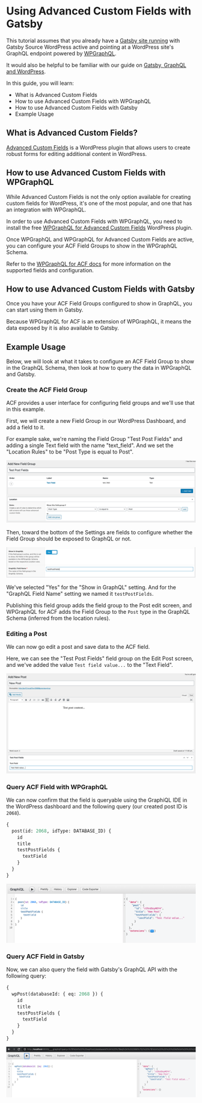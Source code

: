 # Using Advanced Custom Fields with Gatsby

This tutorial assumes that you already have a [Gatsby site running](https://github.com/gatsbyjs/gatsby-source-wordpress-experimental/blob/master/docs/getting-started.md)
with Gatsby Source WordPress active and pointing at a WordPress site's GraphQL endpoint powered
by [WPGraphQL](https://wordpress.org/plugins/wp-graphql/).

It would also be helpful to be familiar with our guide on [Gatsby, GraphQL and WordPress](../features/graphql-wordpress-and-gatsby.md).

In this guide, you will learn:

- What is Advanced Custom Fields
- How to use Advanced Custom Fields with WPGraphQL
- How to use Advanced Custom Fields with Gatsby
- Example Usage

## What is Advanced Custom Fields?

[Advanced Custom Fields](https://www.advancedcustomfields.com/) is a WordPress plugin that allows
users to create robust forms for editing additional content in WordPress.

## How to use Advanced Custom Fields with WPGraphQL

While Advanced Custom Fields is not the only option available for creating custom fields for
WordPress, it's one of the most popular, and one that has an integration with WPGraphQL.

In order to use Advanced Custom Fields with WPGraphQL, you need to install the free
[WPGraphQL for Advanced Custom Fields](https://github.com/wp-graphql/wp-graphql-acf) WordPress plugin.

Once WPGraphQL and WPGraphQL for Advanced Custom Fields are active, you can configure your ACF Field
Groups to show in the WPGraphQL Schema.

Refer to the [WPGraphQL for ACF docs](https://github.com/wp-graphql/wp-graphql-acf/blob/master/README.md)
for more information on the supported fields and configuration.

## How to use Advanced Custom Fields with Gatsby

Once you have your ACF Field Groups configured to show in GraphQL, you can start using them in Gatsby.

Because WPGraphQL for ACF is an extension of WPGraphQL, it means the data exposed by it is also
available to Gatsby.

## Example Usage

Below, we will look at what it takes to configure an ACF Field Group to show in the GraphQL Schema,
then look at how to query the data in WPGraphQL and Gatsby.

### Create the ACF Field Group

ACF provides a user interface for configuring field groups and we'll use that in this example.

First, we will create a new Field Group in our WordPress Dashboard, and add a field to it.

For example sake, we're naming the Field Group "Test Post Fields" and adding a single Text field
with the name "text_field". And we set the "Location Rules" to be "Post Type is equal to Post".

![ACF New Field Group](../../docs/assets/acf-new-field-group.png)

Then, toward the bottom of the Settings are fields to configure whether the Field Group should be
exposed to GraphQL or not.

![ACF Show in GraphQL](../../docs/assets/acf-graphql-settings.png)

We've selected "Yes" for the "Show in GraphQL" setting. And for the "GraphQL Field Name" setting we
named it `testPostFields`.

Publishing this field group adds the field group to the Post edit screen, and WPGraphQL for ACF adds
the Field Group to the `Post` type in the GraphQL Schema (inferred from the location rules).

### Editing a Post

We can now go edit a post and save data to the ACF field.

Here, we can see the "Test Post Fields" field group on the Edit Post screen, and we've added the
value `Test field value...` to the "Text Field".

![Editing a Post with ACF Field](../../docs/assets/acf-new-post-with-field.png)

### Query ACF Field with WPGraphQL

We can now confirm that the field is queryable using the GraphiQL IDE in the WordPress dashboard
and the following query (our created post ID is `2068`).

```graphql
{
  post(id: 2068, idType: DATABASE_ID) {
    id
    title
    testPostFields {
      textField
    }
  }
}
```

![Query ACF Fields with WPGraphQL](../../docs/assets/acf-wpgraphql-post-field-query.png)

### Query ACF Field in Gatsby

Now, we can also query the field with Gatsby's GraphQL API with the following query:

```graphql
{
  wpPost(databaseId: { eq: 2068 }) {
    id
    title
    testPostFields {
      textField
    }
  }
}
```

![Query ACF Fields with Gatsby](../../docs/assets/acf-gatsby-post-field-query.png)
